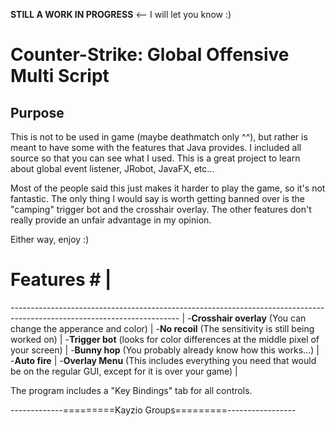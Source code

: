 **STILL A WORK IN PROGRESS** <-- I will let you know :)

Counter-Strike: Global Offensive Multi Script
=============================================================

Purpose
-------------------------------------------------------------
This is not to be used in game (maybe deathmatch only ^^), but
rather is meant to have some with the features that Java provides.
I included all source so that you can see what I used. This is a great
project to learn about global event listener, JRobot, JavaFX, etc...

Most of the people said this just makes it harder to play the game, so
it's not fantastic. The only thing I would say is worth getting banned over
is the "camping" trigger bot and the crosshair overlay. The other features
don't really provide an unfair advantage in my opinion.

Either way, enjoy :)

# Features #                                                                                                             |
------------------------------------------------------------------------------------------------------------------------ |
-**Crosshair overlay** (You can change the apperance and color)	                                                         |
-**No recoil** (The sensitivity is still being worked on)                                                                |
-**Trigger bot** (looks for color differences at the middle pixel of your screen)                                        |
-**Bunny hop** (You probably already know how this works...)                                                             |
-**Auto fire**                                                                                                           |
-**Overlay Menu** (This includes everything you need that would be on the regular GUI, except for it is over your game)  |

The program includes a "Key Bindings" tab for all controls.


-------------=========Kayzio Groups=========-----------------
